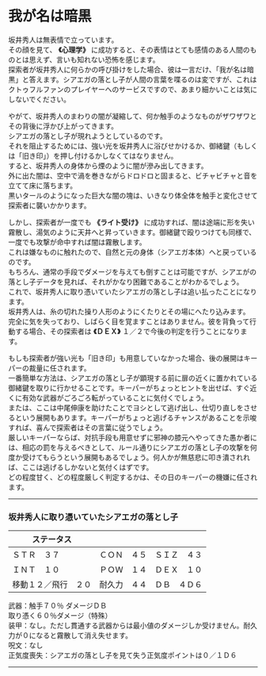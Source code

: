 # 我が名は暗黒  

坂井秀人は無表情で立っています。  
その顔を見て、 **《心理学》** に成功すると、その表情はとても感情のある人間のものとは思えず、言いも知れない恐怖を感じます。  
探索者が坂井秀人に何らかの呼び掛けをした場合、彼は一言だけ、「我が名は暗黒」と答えます。シアエガの落とし子が人間の言葉を喋るのは変ですが、これはクトゥフルファンのプレイヤーへのサービスですので、あまり細かいことは気にしないでください。  

やがて、坂井秀人のまわりの闇が凝縮して、何か触手のようなものがザワザワとその背後に浮かび上がってきます。  
シアエガの落とし子が現れようとしているのです。  
それを阻止するためには、強い光を坂井秀人に浴びせかけるか、御緒鍵（もしくは「旧き印」）を押し付けるかしなくてはなりません。  
すると、坂井秀人の身体から煙のように闇が滲み出してきます。  
外に出た闇は、空中で渦を巻きながらドロドロと固まると、ビチャビチャと音を立てて床に落ちます。  
黒いタールのようになった巨大な闇の塊は、いきなり体全体を触手と変化させて探索者に襲いかかります。  

しかし、探索者が一度でも **《ライト受け》** に成功すれば、闇は途端に形を失い霧散し、湯気のように天井へと昇っていきます。御緒鍵で殴りつけても同様で、一度でも攻撃が命中すれば闇は霧散します。  
これは嫌なものに触れたので、自然と元の身体（シアエガ本体）へと戻っているのです。  
もちろん、通常の手段でダメージを与えても倒すことは可能ですが、シアエがの落とし子データを見れば、それがかなり困難であることがわかるでしょう。  
これで、坂井秀人に取り憑いていたシアエガの落とし子は追い払ったことになります。  
坂井秀人は、糸の切れた操り人形のようにくたりとその場にへたり込みます。  
完全に気を失っており、しばらく目を覚ますことはありません。彼を背負って行動する場合、その探索者は **《ＤＥＸ》** １／２で今後の判定を行うことになります。  

もしも探索者が強い光も「旧き印」も用意していなかった場合、後の展開はキーパーの裁量に任されます。  
一番簡単な方法は、シアエガの落とし子が顕現する前に扉の近くに置かれている御緒鍵を取りに行かせることです。キーパーがちょっとヒントを出せば、すぐ近くに有効な武器がごろごろ転がっていることに気付くでしょう。  
または、ここは中尾伸康を助けたことでヨシとして逃げ出し、仕切り直しをさせるという展開もあります。キーパーがちょっと逃げるチャンスがあることを示唆すれば、喜んで探索者はその言葉に従うでしょう。  
厳しいキーパーならば、対抗手段も用意せずに邪神の膝元へやってきた愚か者には、相応の罰を与えるべきとして、ルール通りにシアエガの落とし子の攻撃を何度か受けてもらうという展開もあるでしょう。何人かが無慈悲に叩き潰されれば、ここは逃げるしかないと気付くはずです。  
どの程度甘く、どの程度厳しく判定するかは、その日のキーパーの機嫌に任されます。  


---
### 坂井秀人に取り憑いていたシアエガの落とし子  
ステータス|||
---|---|---|
ＳＴＲ　３７|ＣＯＮ　４５|ＳＩＺ　４３  
ＩＮＴ　１０|ＰＯＷ　１４|ＤＥＸ　１０  
移動１２／飛行　２０|耐久力　４４|ＤＢ　４Ｄ６  

武器：触手７０％ ダメージＤＢ  
取り憑く６０％ダメージ（特殊）  
装甲：なし。ただし貫通する武器からは最小値のダメージしか受けません。耐久力が０になると霧散して消え失せます。  
呪文：なし  
正気度喪失：シアエガの落とし子を見て失う正気度ポイントは０／１Ｄ６  

--- 
